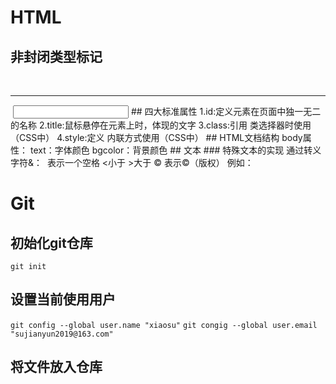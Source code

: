 # HTML
## 非封闭类型标记
<br/>
<hr/>
<img/>
<input/>
## 四大标准属性
1.id:定义元素在页面中独一无二的名称
2.title:鼠标悬停在元素上时，体现的文字
3.class:引用 类选择器时使用（CSS中）
4.style:定义 内联方式使用（CSS中）
## HTML文档结构
<!DOCTYPE html> <!--文档版本声明 -->
<html> <!--html根标记 -->
	<head>
		<meta charset="utf-8">
		<title></title>
	</head>
	<body>
	</body>
</html>
body属性：
	text：字体颜色
	bgcolor：背景颜色
## 文本
### 特殊文本的实现
通过转义字符&：
	&nbsp;表示一个空格
	&lt;小于
	&gt;大于
	&copy; 表示©（版权）
	例如：
	
# Git
## 初始化git仓库
`git init`
## 设置当前使用用户
`git config --global user.name "xiaosu"`
`git congig --global user.email "sujianyun2019@163.com"`
## 将文件放入仓库
